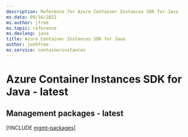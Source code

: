 ```yaml
---
description: Reference for Azure Container Instances SDK for Java
ms.data: 09/16/2022
ms.author: jfree
ms.topic: reference
ms.devlang: java
title: Azure Container Instances SDK for Java
author: joshfree
ms.service: containerinstances
---
```

# Azure Container Instances SDK for Java - latest

## Management packages - latest
[!INCLUDE [mgmt-packages](container-instances-mgmt-index.md)]